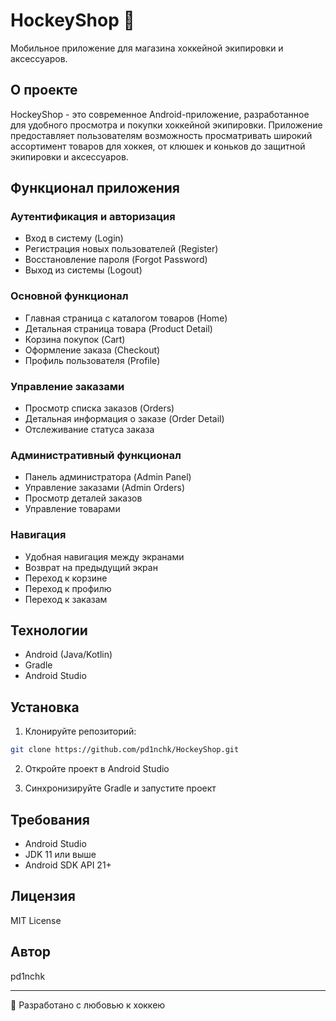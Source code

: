 # HockeyShop 🏒

Мобильное приложение для магазина хоккейной экипировки и аксессуаров.

## О проекте

HockeyShop - это современное Android-приложение, разработанное для удобного просмотра и покупки хоккейной экипировки. Приложение предоставляет пользователям возможность просматривать широкий ассортимент товаров для хоккея, от клюшек и коньков до защитной экипировки и аксессуаров.

## Функционал приложения

### Аутентификация и авторизация
- Вход в систему (Login)
- Регистрация новых пользователей (Register)
- Восстановление пароля (Forgot Password)
- Выход из системы (Logout)

### Основной функционал
- Главная страница с каталогом товаров (Home)
- Детальная страница товара (Product Detail)
- Корзина покупок (Cart)
- Оформление заказа (Checkout)
- Профиль пользователя (Profile)

### Управление заказами
- Просмотр списка заказов (Orders)
- Детальная информация о заказе (Order Detail)
- Отслеживание статуса заказа

### Административный функционал
- Панель администратора (Admin Panel)
- Управление заказами (Admin Orders)
- Просмотр деталей заказов
- Управление товарами

### Навигация
- Удобная навигация между экранами
- Возврат на предыдущий экран
- Переход к корзине
- Переход к профилю
- Переход к заказам

## Технологии

- Android (Java/Kotlin)
- Gradle
- Android Studio

## Установка

1. Клонируйте репозиторий:
```bash
git clone https://github.com/pd1nchk/HockeyShop.git
```

2. Откройте проект в Android Studio

3. Синхронизируйте Gradle и запустите проект

## Требования

- Android Studio
- JDK 11 или выше
- Android SDK API 21+

## Лицензия

MIT License

## Автор

pd1nchk

---
🏒 Разработано с любовью к хоккею
